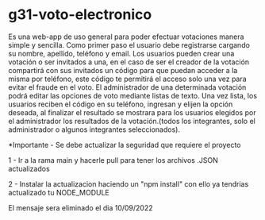 # g31-voto-electronico



Es una web-app de uso general para poder efectuar votaciones manera simple y sencilla. Como primer paso el usuario debe registrarse cargando su nombre, apellido, teléfono y email. Los usuarios pueden crear una votación o ser invitados a una, en el caso de ser el creador de la votación compartirá con sus invitados un código para que puedan acceder a la misma por teléfono, este código te permitirá el acceso solo una vez para evitar el fraude en el voto. El administrador de una determinada votación podrá editar las opciones de voto mediante listas de texto. Una vez lista, los usuarios reciben el código en su teléfono, ingresan y elijen la opción deseada, al finalizar el resultado se mostrara para los usuarios elegidos por el administrador los resultados de la votación.(todos los integrantes, solo el administrador o algunos integrantes seleccionados).

*Importante - Se debe actualizar la seguridad que requiere el proyecto

1 - Ir a la rama main y hacerle pull para tener los archivos .JSON actualizados

2 - Instalar la actualizacion haciendo un "npm install" con ello ya tendrias actualizado tu NODE_MODULE

El mensaje sera eliminado el dia 10/09/2022
